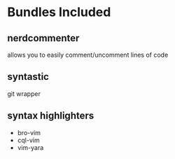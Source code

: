Bundles Included
=

nerdcommenter
-

allows you to easily comment/uncomment lines of code


syntastic
-

git wrapper


syntax highlighters
-

* bro-vim
* cql-vim
* vim-yara

